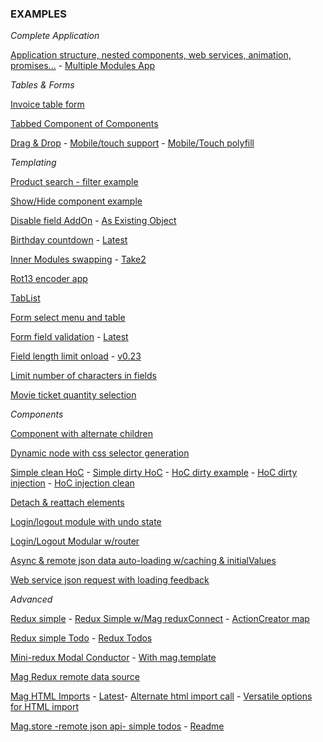 ### EXAMPLES

*Complete Application*

[Application structure, nested components, web services, animation, promises...](https://embed.plnkr.co/lawb4eZtZCb7Lz21Jqqz/) - 
[Multiple Modules App](https://embed.plnkr.co/D7HEtJYqTdGmF4hIwL2W/)

*Tables & Forms*

[Invoice table form](https://codepen.io/anon/pen/gxGzMZ?editors=0010)

[Tabbed Component of Components](https://embed.plnkr.co/yprKr4yWC8wRPaQx1PUI/)

[Drag & Drop](http://jsbin.com/barasiziyo/edit?js,output) - [Mobile/touch support](http://jsbin.com/nonujufaxo/edit?js,output) -  [Mobile/Touch polyfill](http://jsbin.com/koqahaboko/edit?js,output)

*Templating*

[Product search - filter example](http://jsbin.com/decahikihu/edit?js,output)

[Show/Hide component example](http://jsbin.com/bipiyivudi/edit?js,output)

[Disable field AddOn](http://jsbin.com/hidimomezu/edit?js,output) - [As Existing Object](http://jsbin.com/ziritohiqi/edit?js,output)

[Birthday countdown](http://jsbin.com/zipamoziya/edit?js,output) - [Latest](http://jsbin.com/sozazezire/edit?js,output)

[Inner Modules swapping](http://jsbin.com/batajoqiya/edit?js,output) - [Take2](http://jsbin.com/gicugisuha/edit?js,output)

[Rot13 encoder app](http://embed.plnkr.co/pgex5sa3czk3TsPbjqP2/preview)

[TabList](http://jsbin.com/woqiriheqi/edit?js,output)

[Form select menu and table](http://jsbin.com/bokiqebezo/edit?js,output)

[Form field validation](http://jsbin.com/kohomupuhu/edit?js,output) - [Latest](http://jsbin.com/liwovafali/edit?js,output)

[Field length limit onload](http://jsbin.com/yuromoviko/edit?html,output) - [v0.23](http://jsbin.com/deyabakiso/edit?html,output)

[Limit number of characters in fields](http://jsbin.com/sabefizuxi/edit?js,output)

[Movie ticket quantity selection](http://jsbin.com/moxepehuce/edit?js,output)

*Components*

[Component with alternate children](http://jsbin.com/gibufajobe/edit?js,output)

[Dynamic node with css selector generation](http://jsbin.com/wuwalinefo/edit?js,output)

[Simple clean HoC](https://jsbin.com/jotimiduxo/1/edit?html,js,output) - [Simple dirty HoC](http://jsbin.com/lipavazale/edit?js,output) - [HoC dirty example](http://jsbin.com/dacoyoneho/edit?js,output) - [HoC dirty injection](http://jsbin.com/kenexiyoqe/edit?js,output) - [HoC injection clean](https://jsbin.com/zucajutiya/edit?js,output)

[Detach & reattach elements](http://jsbin.com/qutenapama/edit?js,output)

[Login/logout module with undo state](http://jsfiddle.net/8tfLokg0/)

[Login/Logout Modular w/router](http://embed.plnkr.co/HiAdOHLW65x1Lf1zwmeP/)

[Async & remote json data auto-loading w/caching & initialValues](http://jsbin.com/bagudupego/edit?js,output)

[Web service json request with loading feedback](http://jsbin.com/xatulutana/edit?js,output)

*Advanced*

[Redux simple](http://embed.plnkr.co/FEPbjd8OOUjINI07TwcY/) - [Redux Simple w/Mag reduxConnect](http://embed.plnkr.co/OZwx103Z9EFjtm5GCyfP/) - [ActionCreator map](http://embed.plnkr.co/woxRWVYqN4kAhEPl6DXR/)

[Redux simple Todo](http://embed.plnkr.co/Og6OJL3buC8qYdoNLe8J/) - [Redux Todos](http://embed.plnkr.co/7uDNiWdmqdTsqZywOxWt/)

[Mini-redux Modal Conductor](https://embed.plnkr.co/1yXPuZoxD36f2dcF67qh/) - [With mag.template](https://embed.plnkr.co/vbbC9ToRIw1YLl7gwmPD/)

[Mag Redux remote data source](http://embed.plnkr.co/qGE7cMapvUTiVAwChzPj/)

[Mag HTML Imports](http://embed.plnkr.co/2Yq1DJ6Ej4a8EjIHzJsQ/) - [Latest](http://embed.plnkr.co/wtsp6v30LGI6v1CZ2Ktr/)- [Alternate html import call](http://embed.plnkr.co/CjL2eGQOD5SDaIqkY022/) - [Versatile options for HTML import](http://embed.plnkr.co/RkIZQMgD3RNS36YtixA6/)

[Mag.store -remote json api- simple todos](http://embed.plnkr.co/MmR4yo5DLeuXDyGZuUmx/) - [Readme](mag-store.md)
